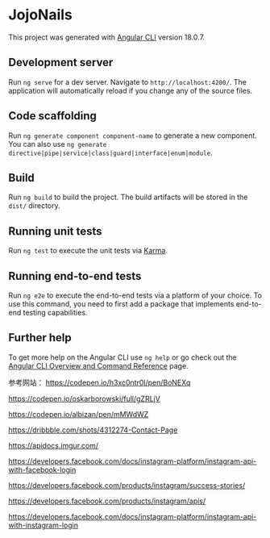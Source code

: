 # JojoNails

This project was generated with [Angular CLI](https://github.com/angular/angular-cli) version 18.0.7.

## Development server

Run `ng serve` for a dev server. Navigate to `http://localhost:4200/`. The application will automatically reload if you change any of the source files.

## Code scaffolding

Run `ng generate component component-name` to generate a new component. You can also use `ng generate directive|pipe|service|class|guard|interface|enum|module`.

## Build

Run `ng build` to build the project. The build artifacts will be stored in the `dist/` directory.

## Running unit tests

Run `ng test` to execute the unit tests via [Karma](https://karma-runner.github.io).

## Running end-to-end tests

Run `ng e2e` to execute the end-to-end tests via a platform of your choice. To use this command, you need to first add a package that implements end-to-end testing capabilities.

## Further help

To get more help on the Angular CLI use `ng help` or go check out the [Angular CLI Overview and Command Reference](https://angular.dev/tools/cli) page.



参考网站：
https://codepen.io/h3xc0ntr0l/pen/BoNEXq

https://codepen.io/oskarborowski/full/gZRLjV

https://codepen.io/albizan/pen/mMWdWZ

https://dribbble.com/shots/4312274-Contact-Page

https://apidocs.imgur.com/

https://developers.facebook.com/docs/instagram-platform/instagram-api-with-facebook-login

https://developers.facebook.com/products/instagram/success-stories/

https://developers.facebook.com/products/instagram/apis/

https://developers.facebook.com/docs/instagram-platform/instagram-api-with-instagram-login